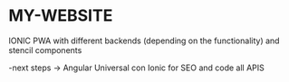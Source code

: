# MY-WEBSITE
IONIC PWA with different backends (depending on the functionality) and stencil components

-next steps -> Angular Universal con Ionic for SEO and code all APIS
